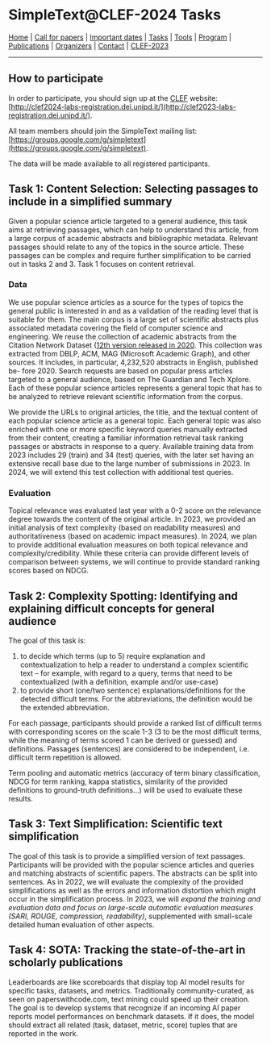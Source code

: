 # SimpleText@CLEF-2024 Tasks

[Home](./) | [Call for papers](./CFP) | [Important dates](./dates) | [Tasks](./tasks)  | [Tools](./tools) | 
[Program](./program) | [Publications](./publications) | [Organizers](./organizers) | [Contact](./contact) | [CLEF-2023](https://simpletext-project.com/2023/clef/)

---
## How to participate
In order to participate, you should sign up at the [CLEF](https://clef2024.clef-initiative.eu/index.php) website: [http://clef2024-labs-registration.dei.unipd.it/](http://clef2023-labs-registration.dei.unipd.it/). 

All team members should join the SimpleText mailing list:
[https://groups.google.com/g/simpletext](https://groups.google.com/g/simpletext). 

The data will be made available to all registered participants.

## Task 1: Content Selection: Selecting passages to include in a simplified summary

Given a popular science article targeted to a general audience, this task aims at retrieving passages, which can help to understand this article, from a large corpus of academic abstracts and bibliographic metadata. Relevant passages should relate to any of the topics in the source article. These passages can be complex and require further simplification to be carried out in tasks 2 and 3. Task 1 focuses on content retrieval.

### Data
We use popular science articles as a source for the types of topics the general public is interested in and as a validation of the reading level that is suitable for them. The main corpus is a large set of scientific abstracts plus associated metadata covering the field of computer science and engineering. We reuse the collection of academic abstracts from the Citation Network Dataset ([12th version released in 2020](https://www.aminer.cn/citation). This collection was extracted from DBLP, ACM, MAG (Microsoft Academic Graph), and other sources. It includes, in particular, 4,232,520 abstracts in English, published be-
fore 2020. Search requests are based on popular press articles targeted to a general audience, based on The Guardian and Tech Xplore. Each of these popular science articles represents a general topic that has to be analyzed to retrieve relevant scientific information from the corpus.

We provide the URLs to original articles, the title, and the textual content of each popular science article as a general topic. Each general topic was also enriched with one or more specific keyword queries manually extracted from their content, creating a familiar information retrieval task ranking passages or abstracts in response to a query. Available training data from 2023 includes 29 (train) and 34 (test) queries, with the later set having an extensive recall base due to the large number of submissions in 2023. In 2024, we will extend this test collection with additional test queries.

### Evaluation
Topical relevance was evaluated last year with a 0-2 score on the relevance degree towards the content of the original article. In 2023, we provided an initial analysis of text complexity (based on readability measures) and authoritativeness (based on academic impact measures). In 2024, we plan to provide additional evaluation measures on both topical relevance and complexity/credibility. While these criteria can provide
different levels of comparison between systems, we will continue to provide standard ranking scores based on NDCG.

## Task 2: Complexity Spotting: Identifying and explaining difficult concepts for general audience

The goal of this task is:
1. to decide which terms (up to 5) require explanation and contextualization to help a reader to understand a complex scientific text – for example, with regard to a query, terms that need to be contextualized (with a definition, example and/or use-case)
2. to provide short (one/two sentence) explanations/definitions for the detected difficult terms. For the abbreviations, the definition would be the extended abbreviation.

For each passage, participants should provide a ranked list of difficult terms with corresponding scores on the scale 1-3 (3 to be the most difficult terms, while the meaning of terms scored 1 can be derived or guessed) and definitions.  Passages (sentences) are considered to be independent, i.e. difficult term repetition is allowed.

Term pooling and automatic metrics (accuracy of term binary classification, NDCG for term ranking, kappa statistics, similarity of the provided definitions to ground-truth definitions…) will be used to evaluate these results.

## Task 3: Text Simplification: Scientific text simplification  

The goal of this task is to provide a simplified version of text passages. Participants will be provided with the popular science articles and queries and matching abstracts of scientific papers. The abstracts can be split into sentences. As in 2022, we will evaluate the complexity of the provided simplifications as well as the errors and information distortion which might occur in the simplification process. In 2023, we will *expand the training and evaluation data and focus on large-scale automatic evaluation measures (SARI, ROUGE, compression, readability)*, supplemented with small-scale detailed human evaluation of other aspects.

## Task 4: SOTA: Tracking the state-of-the-art in scholarly publications

Leaderboards are like scoreboards that display top AI model results for specific tasks, datasets, and metrics. Traditionally community-curated, as seen on paperswithcode.com, text mining could speed up their creation. The goal is to develop systems that recognize if an incoming AI paper reports model performances on benchmark datasets. If it does, the model should extract all related (task, dataset, metric, score) tuples that are reported in the work.
